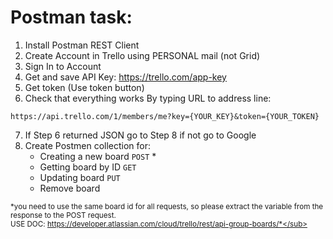 # Postman task:

1. Install Postman REST Client
2. Create Account in Trello using PERSONAL mail (not Grid)
3. Sign In to Account
4. Get and save API Key: https://trello.com/app-key
5. Get token (Use token button)
6. Check that everything works By typing URL to address line: 
```
https://api.trello.com/1/members/me?key={YOUR_KEY}&token={YOUR_TOKEN}
```
7. If Step 6 returned JSON go to Step 8 if not go to Google
8. Create Postmen collection for:
    - Creating a new board `POST` *
    - Getting board by ID `GET`
    - Updating board `PUT`
    - Remove board  

<sub> *you need to use the same board id for all requests, so please extract the variable from the response to the POST request.  
USE DOC: https://developer.atlassian.com/cloud/trello/rest/api-group-boards/*</sub>
